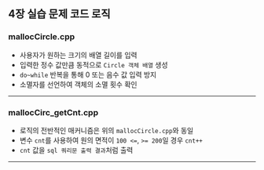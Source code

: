 ## 4장 실습 문제 코드 로직
### mallocCircle.cpp
- 사용자가 원하는 크기의 배열 길이를 입력
- 입력한 정수 값만큼 동적으로 `Circle 객체 배열` 생성
- `do~while` 반복을 통해 0 또는 음수 값 입력 방지
- 소멸자를 선언하여 객체의 소멸 횟수 확인 
---
### mallocCirc_getCnt.cpp
- 로직의 전반적인 매커니즘은 위의 `mallocCircle.cpp`와 동일
- 변수 `cnt`를 사용하여 원의 면적이 `100 <=`, `>= 200`일 경우 `cnt++`
- `cnt` 값을 `sql 쿼리문 출력 결과`처럼 출력
---

